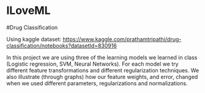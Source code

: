 # ILoveML
#Drug Classification

Using kaggle dataset: https://www.kaggle.com/prathamtripathi/drug-classification/notebooks?datasetId=830916

In this project we are using three of the learning models we learned in class (Logistic regression, SVM, Neural Networks). 
For each model we try different feature transformations and different regularization techniques. We also illustrate (through graphs)
how our feature weights, and error, changed when we used different parameters, regularizations and normalizations.
